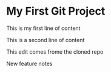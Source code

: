# My First Git Project

This is my first line of content

This is a second line of content

This edit comes frome the cloned repo

New feature notes

